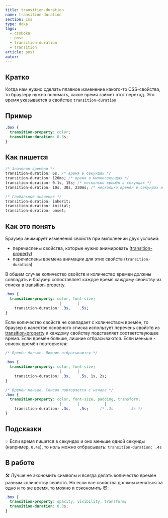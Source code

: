 ```yaml
---
title: transition-duration
name: transition-duration
section: css
type: doka
tags:
  - cssDoka
  - post
  - transition-duration
  - transition
article: post
autor:
---
```


## Кратко

Когда нам нужно сделать плавное изменение какого-то CSS-свойства, то браузеру нужно понимать, какое время займет этот переход. Это время указывается в свойстве `transition-duration`

## Пример

```css
.box {
  transition-property: color;
  transition-duration: 0.3s;
}
```

## Как пишется

```css
/* Значения времени */
transition-duration: 6s; /* время в секундах */
transition-duration: 120ms; /* время в миллисекундах */
transition-duration: 0.1s, 15s; /* несколько времён в секундах */
transition-duration: 10s, 30s, 230ms; /* несколько времён в секундах и миллисекундах */

/* Глобальные значения */
transition-duration: inherit;
transition-duration: initial;
transition-duration: unset;
```

## Как это понять

Браузер анимирует изменения свойств при выполнении двух условий:

- перечислены свойства, которые нужно анимировать ([transition-property](/posts/css/doka/transition-property/))
- перечислены времена анимации для этих свойств (`transition-duration`)

В общем случае количество свойств и количество времен должны совпадать и браузер сопоставляет каждое время каждому свойству из списка в [transition-property](/posts/css/doka/transition-property/).

```css
.box {
  transition-property: color, font-size;
                        |       |
	transition-duration: .3s,    .5s;
}
```

Если количество свойств не совпадает с количеством времён, то браузер в качестве основного списка использует перечень свойств из [transition-property](/posts/css/doka/transition-property/) и каждому свойству подставляет соответствующее время. Если времён больше, лишние отбрасываются. Если меньше - список времён повторяется:

```css
/* Времён больше. Лишние отбрасываются */

.box {
  transition-property: color, font-size;
                        |       |
	transition-duration: .3s,    .5s, 1s, 2s;
}

/* Времён меньше. Список повторяется с начала */
.box {
  transition-property: color, font-size, padding, transform;
                        |       |           |         |
	transition-duration: .3s,    .5s;     /* .3s       .5s */
}
```

## Подсказки

💡 Если время пишется в секундах и оно меньше одной секунды (например, `0.4s`), то ноль можно отбрасывать: `transition-duration: .4s`

## В работе

🛠 Лучше не экономить символы и всегда делать количество времён равным количеству свойств. Но если все свойства должны меняться за одно и то же время, то можно и сэкономить 😈:

```css
.box {
  transition-property: opacity, visibility, transform;
  transition-duration: 0.3s;
}
```
